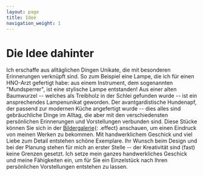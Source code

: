 ```yaml
---
layout: page
title: Idee
navigation_weight: 1
---
```

# Die Idee dahinter

Ich erschaffe aus alltäglichen Dingen Unikate, die mit besonderen Erinnerungen verknüpft sind.  So
zum Beispiel eine Lampe, die ich für einen HNO-Arzt gefertigt habe: aus einem Instrument, dem
sogenannten "Mundsperrer", ist eine stylische Lampe entstanden!  Aus einer alten Baumwurzel --
welches als Treibholz in der Schlei gefunden wurde -- ist ein ansprechendes Lampenunikat geworden.
Der avantgardistische Hundenapf, der passend zur modernen Küche angefertigt wurde -- dies alles sind
gebräuchliche Dinge im Alltag, die aber mit den verschiedensten persönlichen Erinnerungen und
Vorstellungen verbunden sind.  Diese Stücke können Sie sich in der [Bildergalerie](/galerie){: .effect}
anschauen, um einen Eindruck von meinen Werken zu bekommen.  Mit handwerklichem Geschick
und viel Liebe zum Detail entstehen schöne Exemplare.  Ihr Wunsch beim Design und bei der Planung
stehen für mich an erster Stelle -- der Kreativität sind (fast) keine Grenzen gesetzt.  Ich setze
mein ganzes handwerkliches Geschick und meine Fähigkeiten ein, um für Sie ein Einzelstück nach Ihren
persönlichen Vorstellungen entstehen zu lassen.
